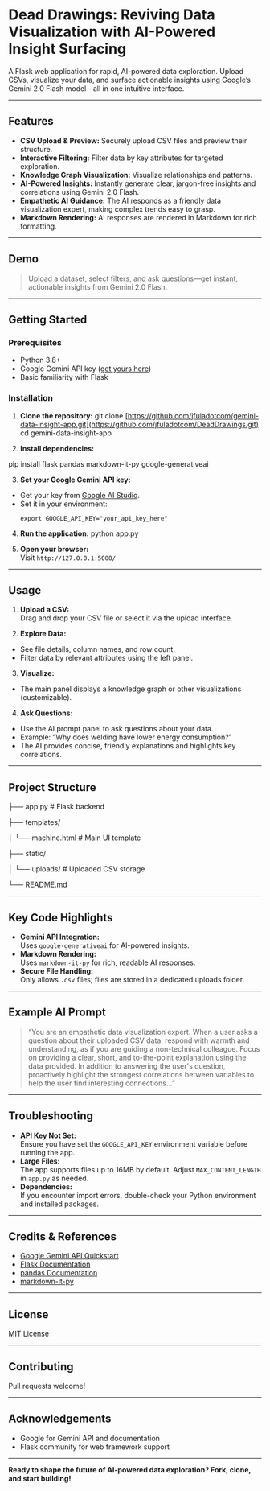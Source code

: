 # Dead Drawings: Reviving Data Visualization with AI-Powered Insight Surfacing

A Flask web application for rapid, AI-powered data exploration. Upload CSVs, visualize your data, and surface actionable insights using Google’s Gemini 2.0 Flash model—all in one intuitive interface.

---

## Features

- **CSV Upload & Preview:** Securely upload CSV files and preview their structure.
- **Interactive Filtering:** Filter data by key attributes for targeted exploration.
- **Knowledge Graph Visualization:** Visualize relationships and patterns.
- **AI-Powered Insights:** Instantly generate clear, jargon-free insights and correlations using Gemini 2.0 Flash.
- **Empathetic AI Guidance:** The AI responds as a friendly data visualization expert, making complex trends easy to grasp.
- **Markdown Rendering:** AI responses are rendered in Markdown for rich formatting.

---

## Demo

> Upload a dataset, select filters, and ask questions—get instant, actionable insights from Gemini 2.0 Flash.

---

## Getting Started

### Prerequisites

- Python 3.8+
- Google Gemini API key ([get yours here](https://ai.google.dev/gemini-api/docs/quickstart))
- Basic familiarity with Flask

### Installation

1. **Clone the repository:**
git clone [https://github.com/jfuladotcom/gemini-data-insight-app.git](https://github.com/jfuladotcom/DeadDrawings.git)
cd gemini-data-insight-app

2. **Install dependencies:**

pip install flask pandas markdown-it-py google-generativeai

3. **Set your Google Gemini API key:**
- Get your key from [Google AI Studio](https://ai.google.dev/gemini-api/docs/quickstart).
- Set it in your environment:
  ```
  export GOOGLE_API_KEY="your_api_key_here"
  ```

4. **Run the application:**
python app.py

5. **Open your browser:**  
Visit `http://127.0.0.1:5000/`

---

## Usage

1. **Upload a CSV:**  
Drag and drop your CSV file or select it via the upload interface.

2. **Explore Data:**  
- See file details, column names, and row count.
- Filter data by relevant attributes using the left panel.

3. **Visualize:**  
- The main panel displays a knowledge graph or other visualizations (customizable).

4. **Ask Questions:**  
- Use the AI prompt panel to ask questions about your data.
- Example: “Why does welding have lower energy consumption?”
- The AI provides concise, friendly explanations and highlights key correlations.

---

## Project Structure

├── app.py # Flask backend

├── templates/

│ └── machine.html # Main UI template

├── static/

│ └── uploads/ # Uploaded CSV storage

└── README.md

---

## Key Code Highlights

- **Gemini API Integration:**  
  Uses `google-generativeai` for AI-powered insights.
- **Markdown Rendering:**  
  Uses `markdown-it-py` for rich, readable AI responses.
- **Secure File Handling:**  
  Only allows `.csv` files; files are stored in a dedicated uploads folder.

---

## Example AI Prompt

> “You are an empathetic data visualization expert. When a user asks a question about their uploaded CSV data, respond with warmth and understanding, as if you are guiding a non-technical colleague. Focus on providing a clear, short, and to-the-point explanation using the data provided. In addition to answering the user's question, proactively highlight the strongest correlations between variables to help the user find interesting connections…”

---

## Troubleshooting

- **API Key Not Set:**  
  Ensure you have set the `GOOGLE_API_KEY` environment variable before running the app.
- **Large Files:**  
  The app supports files up to 16MB by default. Adjust `MAX_CONTENT_LENGTH` in `app.py` as needed.
- **Dependencies:**  
  If you encounter import errors, double-check your Python environment and installed packages.

---

## Credits & References

- [Google Gemini API Quickstart](https://ai.google.dev/gemini-api/docs/quickstart)
- [Flask Documentation](https://flask.palletsprojects.com/)
- [pandas Documentation](https://pandas.pydata.org/)
- [markdown-it-py](https://markdown-it-py.readthedocs.io/)

---

## License

MIT License

---

## Contributing

Pull requests welcome! 

---

## Acknowledgements

- Google for Gemini API and documentation
- Flask community for web framework support

---

**Ready to shape the future of AI-powered data exploration? Fork, clone, and start building!**

